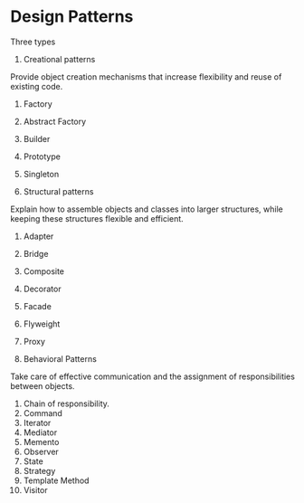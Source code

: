 # Design Patterns

Three types

1. Creational patterns 

Provide object creation mechanisms that increase flexibility and reuse of existing code.

1. Factory
2. Abstract Factory
3. Builder
4. Prototype
5. Singleton

2. Structural patterns 


Explain how to assemble objects and classes into larger structures, while keeping these structures flexible and efficient.

1. Adapter
2. Bridge
3. Composite
4. Decorator
5. Facade
6. Flyweight
7. Proxy

3. Behavioral Patterns 

Take care of effective communication and the assignment of responsibilities between objects.

1. Chain of responsibility.
2. Command
3. Iterator
4. Mediator
5. Memento
6. Observer
7. State
8. Strategy
9. Template Method
10. Visitor

